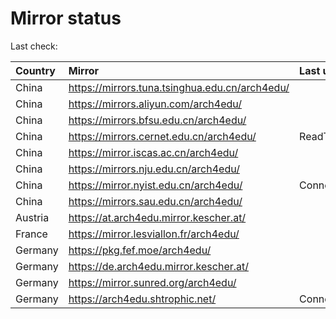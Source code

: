 <script src="./time.js"></script>
# Mirror status
Last check: <script type="text/javascript">localize(1754642233.8209512);</script>

|Country|Mirror|Last update|
|:------|:-----|:----------|
|China|https://mirrors.tuna.tsinghua.edu.cn/arch4edu/|<script type="text/javascript">localize(1754592748);</script>|
|China|https://mirrors.aliyun.com/arch4edu/|<script type="text/javascript">localize(1754592748);</script>|
|China|https://mirrors.bfsu.edu.cn/arch4edu/|<script type="text/javascript">localize(1754592748);</script>|
|China|https://mirrors.cernet.edu.cn/arch4edu/|ReadTimeout|
|China|https://mirror.iscas.ac.cn/arch4edu/|<script type="text/javascript">localize(1754636099);</script>|
|China|https://mirrors.nju.edu.cn/arch4edu/|<script type="text/javascript">localize(1754592748);</script>|
|China|https://mirror.nyist.edu.cn/arch4edu/|ConnectionError|
|China|https://mirrors.sau.edu.cn/arch4edu/|<script type="text/javascript">localize(1754376915);</script>|
|Austria|https://at.arch4edu.mirror.kescher.at/|<script type="text/javascript">localize(1754592748);</script>|
|France|https://mirror.lesviallon.fr/arch4edu/|<script type="text/javascript">localize(1754592748);</script>|
|Germany|https://pkg.fef.moe/arch4edu/|<script type="text/javascript">localize(1754592748);</script>|
|Germany|https://de.arch4edu.mirror.kescher.at/|<script type="text/javascript">localize(1754592748);</script>|
|Germany|https://mirror.sunred.org/arch4edu/|<script type="text/javascript">localize(1754592748);</script>|
|Germany|https://arch4edu.shtrophic.net/|ConnectionError|

<script src="./tablefilter/tablefilter.js"></script>
<script src="./table.js"></script>